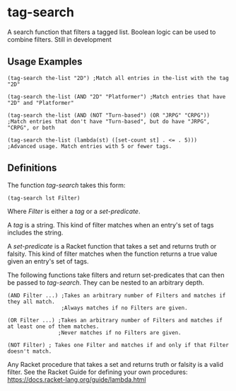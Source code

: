 # tag-search
A search function that filters a tagged list. Boolean logic can be used to combine filters. Still in development

## Usage Examples

```racket
(tag-search the-list "2D") ;Match all entries in the-list with the tag "2D"

(tag-search the-list (AND "2D" "Platformer") ;Match entries that have "2D" and "Platformer"

(tag-search the-list (AND (NOT "Turn-based") (OR "JRPG" "CRPG")) 
;Match entries that don't have "Turn-based", but do have "JRPG", "CRPG", or both

(tag-search the-list (lambda(st) ([set-count st] . <= . 5))) 
;Advanced usage. Match entries with 5 or fewer tags.
```

## Definitions
The function *tag-search* takes this form:
```racket
(tag-search lst Filter)
```
Where *Filter* is either a *tag* or a *set-predicate*. 

A *tag* is a string. This kind of filter matches when an entry's set of tags includes the string.

A *set-predicate* is a Racket function that takes a set and returns truth or falsity. This kind of filter matches when the 
function returns a true value given an entry's set of tags.

The following functions take filters and return set-predicates that can then be passed to *tag-search*. They can be nested to
an arbitrary depth.

```racket
(AND Filter ...) ;Takes an arbitrary number of Filters and matches if they all match. 
                 ;Always matches if no Filters are given.
                 
(OR Filter ...) ;Takes an arbitrary number of Filters and matches if at least one of them matches.
                ;Never matches if no Filters are given.

(NOT Filter) ; Takes one Filter and matches if and only if that Filter doesn't match.
```

Any Racket procedure that takes a set and returns truth or falsity is a valid filter. See the Racket Guide for defining your
own procedures: https://docs.racket-lang.org/guide/lambda.html
